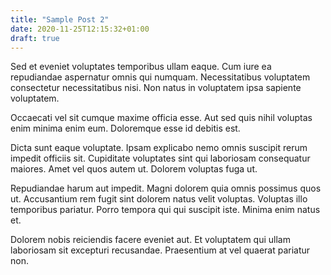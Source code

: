 ```yaml
---
title: "Sample Post 2"
date: 2020-11-25T12:15:32+01:00
draft: true
---
```


Sed et eveniet voluptates temporibus ullam eaque. Cum iure ea repudiandae aspernatur omnis qui numquam. Necessitatibus voluptatem consectetur necessitatibus nisi. Non natus in voluptatem ipsa sapiente voluptatem.

Occaecati vel sit cumque maxime officia esse. Aut sed quis nihil voluptas enim minima enim eum. Doloremque esse id debitis est.

Dicta sunt eaque voluptate. Ipsam explicabo nemo omnis suscipit rerum impedit officiis sit. Cupiditate voluptates sint qui laboriosam consequatur maiores. Amet vel quos autem ut. Dolorem voluptas fuga ut.

Repudiandae harum aut impedit. Magni dolorem quia omnis possimus quos ut. Accusantium rem fugit sint dolorem natus velit voluptas. Voluptas illo temporibus pariatur. Porro tempora qui qui suscipit iste. Minima enim natus et.

Dolorem nobis reiciendis facere eveniet aut. Et voluptatem qui ullam laboriosam sit excepturi recusandae. Praesentium at vel quaerat pariatur non.
